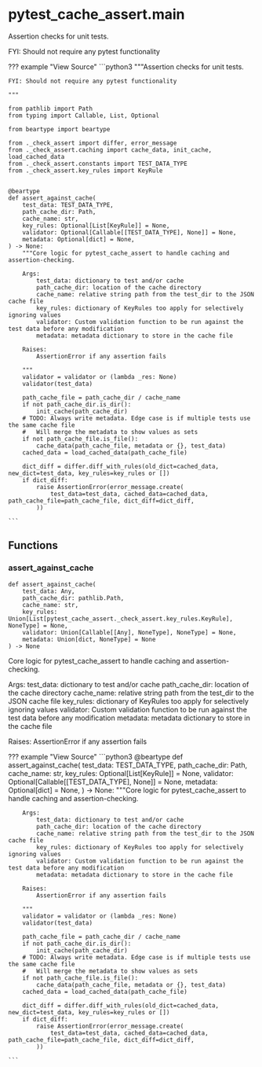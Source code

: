 #  pytest_cache_assert.main

Assertion checks for unit tests.

FYI: Should not require any pytest functionality

??? example "View Source"
    ```python3
    """Assertion checks for unit tests.

    FYI: Should not require any pytest functionality

    """

    from pathlib import Path
    from typing import Callable, List, Optional

    from beartype import beartype

    from ._check_assert import differ, error_message
    from ._check_assert.caching import cache_data, init_cache, load_cached_data
    from ._check_assert.constants import TEST_DATA_TYPE
    from ._check_assert.key_rules import KeyRule


    @beartype
    def assert_against_cache(
        test_data: TEST_DATA_TYPE,
        path_cache_dir: Path,
        cache_name: str,
        key_rules: Optional[List[KeyRule]] = None,
        validator: Optional[Callable[[TEST_DATA_TYPE], None]] = None,
        metadata: Optional[dict] = None,
    ) -> None:
        """Core logic for pytest_cache_assert to handle caching and assertion-checking.

        Args:
            test_data: dictionary to test and/or cache
            path_cache_dir: location of the cache directory
            cache_name: relative string path from the test_dir to the JSON cache file
            key_rules: dictionary of KeyRules too apply for selectively ignoring values
            validator: Custom validation function to be run against the test data before any modification
            metadata: metadata dictionary to store in the cache file

        Raises:
            AssertionError if any assertion fails

        """
        validator = validator or (lambda _res: None)
        validator(test_data)

        path_cache_file = path_cache_dir / cache_name
        if not path_cache_dir.is_dir():
            init_cache(path_cache_dir)
        # TODO: Always write metadata. Edge case is if multiple tests use the same cache file
        #   Will merge the metadata to show values as sets
        if not path_cache_file.is_file():
            cache_data(path_cache_file, metadata or {}, test_data)
        cached_data = load_cached_data(path_cache_file)

        dict_diff = differ.diff_with_rules(old_dict=cached_data, new_dict=test_data, key_rules=key_rules or [])
        if dict_diff:
            raise AssertionError(error_message.create(
                test_data=test_data, cached_data=cached_data, path_cache_file=path_cache_file, dict_diff=dict_diff,
            ))

    ```

## Functions


### assert_against_cache

```python3
def assert_against_cache(
    test_data: Any,
    path_cache_dir: pathlib.Path,
    cache_name: str,
    key_rules: Union[List[pytest_cache_assert._check_assert.key_rules.KeyRule], NoneType] = None,
    validator: Union[Callable[[Any], NoneType], NoneType] = None,
    metadata: Union[dict, NoneType] = None
) -> None
```

Core logic for pytest_cache_assert to handle caching and assertion-checking.

Args:
    test_data: dictionary to test and/or cache
    path_cache_dir: location of the cache directory
    cache_name: relative string path from the test_dir to the JSON cache file
    key_rules: dictionary of KeyRules too apply for selectively ignoring values
    validator: Custom validation function to be run against the test data before any modification
    metadata: metadata dictionary to store in the cache file

Raises:
    AssertionError if any assertion fails

??? example "View Source"
    ```python3
    @beartype
    def assert_against_cache(
        test_data: TEST_DATA_TYPE,
        path_cache_dir: Path,
        cache_name: str,
        key_rules: Optional[List[KeyRule]] = None,
        validator: Optional[Callable[[TEST_DATA_TYPE], None]] = None,
        metadata: Optional[dict] = None,
    ) -> None:
        """Core logic for pytest_cache_assert to handle caching and assertion-checking.

        Args:
            test_data: dictionary to test and/or cache
            path_cache_dir: location of the cache directory
            cache_name: relative string path from the test_dir to the JSON cache file
            key_rules: dictionary of KeyRules too apply for selectively ignoring values
            validator: Custom validation function to be run against the test data before any modification
            metadata: metadata dictionary to store in the cache file

        Raises:
            AssertionError if any assertion fails

        """
        validator = validator or (lambda _res: None)
        validator(test_data)

        path_cache_file = path_cache_dir / cache_name
        if not path_cache_dir.is_dir():
            init_cache(path_cache_dir)
        # TODO: Always write metadata. Edge case is if multiple tests use the same cache file
        #   Will merge the metadata to show values as sets
        if not path_cache_file.is_file():
            cache_data(path_cache_file, metadata or {}, test_data)
        cached_data = load_cached_data(path_cache_file)

        dict_diff = differ.diff_with_rules(old_dict=cached_data, new_dict=test_data, key_rules=key_rules or [])
        if dict_diff:
            raise AssertionError(error_message.create(
                test_data=test_data, cached_data=cached_data, path_cache_file=path_cache_file, dict_diff=dict_diff,
            ))

    ```
